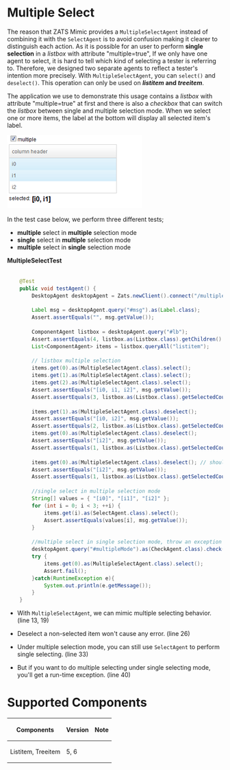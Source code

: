 



# Multiple Select

The reason that ZATS Mimic provides a `MultipleSelectAgent` instead of
combining it with the `SelectAgent` is to avoid confusion making it
clearer to distinguish each action. As it is possible for an user to
perform **single selection** in a *listbox* with attribute
"multiple=true", If we only have one agent to select, it is hard to tell
which kind of selecting a tester is referring to. Therefore, we designed
two separate agents to reflect a tester's intention more precisely. With
`MultipleSelectAgent`, you can `select()` and `deselect()`. This
operation can only be used on <b>*listitem* and *treeitem*</b>.

The application we use to demonstrate this usage contains a *listbox*
with attribute "multiple=true" at first and there is also a *checkbox*
that can switch the *listbox* between single and multiple selection
mode. When we select one or more items, the label at the bottom will
display all selected item's label.

![](images/Smalltalk-mimic-multipleselect.png)

In the test case below, we perform three different tests;

- **multiple** select in **multiple** selection mode
- **single** select in **multiple** selection mode
- **multiple** select in **single** selection mode

**MultipleSelectTest**

```java

    @Test
    public void testAgent() {
        DesktopAgent desktopAgent = Zats.newClient().connect("/multiple-select.zul");

        Label msg = desktopAgent.query("#msg").as(Label.class);
        Assert.assertEquals("", msg.getValue());

        ComponentAgent listbox = desktopAgent.query("#lb");
        Assert.assertEquals(4, listbox.as(Listbox.class).getChildren().size()); // include header
        List<ComponentAgent> items = listbox.queryAll("listitem");

        // listbox multiple selection
        items.get(0).as(MultipleSelectAgent.class).select();
        items.get(1).as(MultipleSelectAgent.class).select();
        items.get(2).as(MultipleSelectAgent.class).select();
        Assert.assertEquals("[i0, i1, i2]", msg.getValue());
        Assert.assertEquals(3, listbox.as(Listbox.class).getSelectedCount());

        items.get(1).as(MultipleSelectAgent.class).deselect();
        Assert.assertEquals("[i0, i2]", msg.getValue());
        Assert.assertEquals(2, listbox.as(Listbox.class).getSelectedCount());
        items.get(0).as(MultipleSelectAgent.class).deselect();
        Assert.assertEquals("[i2]", msg.getValue());
        Assert.assertEquals(1, listbox.as(Listbox.class).getSelectedCount());

        items.get(0).as(MultipleSelectAgent.class).deselect(); // should happen nothing
        Assert.assertEquals("[i2]", msg.getValue());
        Assert.assertEquals(1, listbox.as(Listbox.class).getSelectedCount());

        //single select in multiple selection mode
        String[] values = { "[i0]", "[i1]", "[i2]" };
        for (int i = 0; i < 3; ++i) {
            items.get(i).as(SelectAgent.class).select();
            Assert.assertEquals(values[i], msg.getValue());
        }
        
        //multiple select in single selection mode, throw an exception
        desktopAgent.query("#multipleMode").as(CheckAgent.class).check(false);
        try {
            items.get(0).as(MultipleSelectAgent.class).select();
            Assert.fail();
        }catch(RuntimeException e){
            System.out.println(e.getMessage());
        }
    }
```

- With `MultipleSelectAgent`, we can mimic multiple selecting behavior.
  (line 13, 19)

<!-- -->

- Deselect a non-selected item won't cause any error. (line 26)

<!-- -->

- Under multiple selection mode, you can still use `SelectAgent` to
  perform single selecting. (line 33)

<!-- -->

- But if you want to do multiple selecting under single selecting mode,
  you'll get a run-time exception. (line 40)

# Supported Components

<table>
<thead>
<tr class="header">
<th><center>
<p>Components</p>
</center></th>
<th><center>
<p>Version</p>
</center></th>
<th><center>
<p>Note</p>
</center></th>
</tr>
</thead>
<tbody>
<tr class="odd">
<td><p>Listitem, Treeitem</p></td>
<td><p>5, 6</p></td>
<td></td>
</tr>
</tbody>
</table>

 

